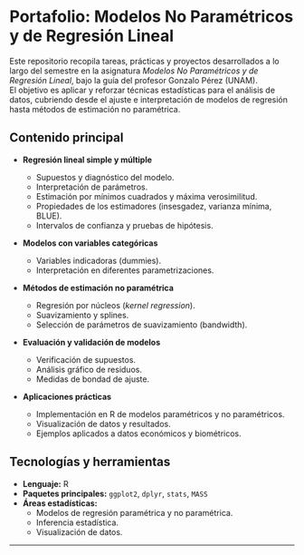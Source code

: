 # Portafolio: Modelos No Paramétricos y de Regresión Lineal

Este repositorio recopila tareas, prácticas y proyectos desarrollados a lo largo del semestre en la asignatura *Modelos No Paramétricos y de Regresión Lineal*, bajo la guía del profesor Gonzalo Pérez (UNAM).  
El objetivo es aplicar y reforzar técnicas estadísticas para el análisis de datos, cubriendo desde el ajuste e interpretación de modelos de regresión hasta métodos de estimación no paramétrica.

## Contenido principal

- **Regresión lineal simple y múltiple**  
  - Supuestos y diagnóstico del modelo.  
  - Interpretación de parámetros.  
  - Estimación por mínimos cuadrados y máxima verosimilitud.  
  - Propiedades de los estimadores (insesgadez, varianza mínima, BLUE).  
  - Intervalos de confianza y pruebas de hipótesis.  

- **Modelos con variables categóricas**  
  - Variables indicadoras (dummies).  
  - Interpretación en diferentes parametrizaciones.  

- **Métodos de estimación no paramétrica**  
  - Regresión por núcleos (*kernel regression*).  
  - Suavizamiento y splines.  
  - Selección de parámetros de suavizamiento (bandwidth).  

- **Evaluación y validación de modelos**  
  - Verificación de supuestos.  
  - Análisis gráfico de residuos.  
  - Medidas de bondad de ajuste.  

- **Aplicaciones prácticas**  
  - Implementación en R de modelos paramétricos y no paramétricos.  
  - Visualización de datos y resultados.  
  - Ejemplos aplicados a datos económicos y biométricos.  

## Tecnologías y herramientas
- **Lenguaje:** R
- **Paquetes principales:** `ggplot2`, `dplyr`, `stats`, `MASS`
- **Áreas estadísticas:**  
  - Modelos de regresión paramétrica y no paramétrica.  
  - Inferencia estadística.  
  - Visualización de datos.

---
